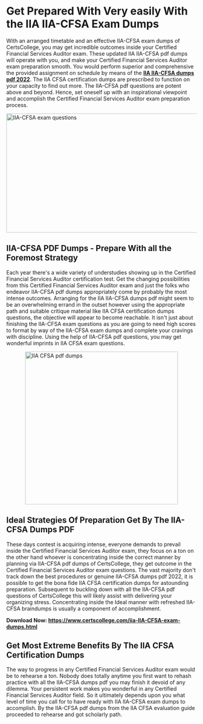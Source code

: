<h1><strong>Get Prepared With Very easily With the IIA IIA-CFSA Exam Dumps&nbsp;</strong></h1>
<p><span style="font-weight: 400;">With an arranged timetable and an effective  IIA-CFSA exam dumps of CertsCollege, you may get incredible outcomes inside your Certified Financial Services Auditor exam. These updated IIA IIA-CFSA pdf dumps will operate with you, and make your Certified Financial Services Auditor exam preparation smooth. You would perform superior and comprehensive the provided assignment on schedule by means of the <strong><a href="https://www.certscollege.com/iia-IIA-CFSA-exam-dumps.html">IIA IIA-CFSA dumps pdf 2022</a></strong>. The IIA CFSA certification dumps are prescribed to function on your capacity to find out more. The  IIA-CFSA pdf questions are potent above and beyond. Hence, set oneself up with an inspirational viewpoint and accomplish the Certified Financial Services Auditor exam preparation process.&nbsp;</span></p>
<p><span style="font-weight: 400;"><img style="display: block; margin-left: auto; margin-right: auto;" src="https://i.ibb.co/CPDK3ps/Yellow-and-Blue-Initiative-Blog-Banner.png" alt="IIA-CFSA exam questions" width="559" height="315" /></span></p>
<h2><strong>IIA-CFSA PDF Dumps - Prepare With all the Foremost Strategy</strong></h2>
<p><span style="font-weight: 400;">Each year there's a wide variety of understudies showing up in the Certified Financial Services Auditor certification test. Get the changing possibilities from this Certified Financial Services Auditor exam and just the folks who endeavor IIA-CFSA pdf dumps appropriately come by probably the most intense outcomes. Arranging for the IIA IIA-CFSA dumps pdf might seem to be an overwhelming errand in the outset however using the appropriate path and suitable critique material like IIA CFSA certification dumps questions, the objective will appear to become reachable. It isn't just about finishing the IIA-CFSA exam questions as you are going to need high scores to format by way of the IIA-CFSA exam dumps and complete your cravings with discipline. Using the help of IIA-CFSA pdf questions, you may get wonderful imprints in IIA CFSA exam questions.</span></p>
<p><span style="font-weight: 400;"><a href="https://tinyurl.com/ybg22lrh"><img style="display: block; margin-left: auto; margin-right: auto;" src="https://i.ibb.co/9tMrhdY/Teacher-Appreciation-Invitation.png" alt="IIA CFSA pdf dumps " width="404" height="404" /></a></span></p>
<h2><strong>Ideal Strategies Of Preparation Get By The IIA-CFSA Dumps PDF</strong></h2>
<p><span style="font-weight: 400;">These days contest is acquiring intense, everyone demands to prevail inside the Certified Financial Services Auditor exam, they focus on a ton on the other hand whoever is concentrating inside the correct manner by planning via IIA-CFSA pdf dumps of CertsCollege, they get outcome in the Certified Financial Services Auditor exam questions. The vast majority don't track down the best procedures or genuine IIA-CFSA dumps pdf 2022, it is possible to get the bona fide IIA CFSA certification dumps for astounding preparation. Subsequent to buckling down with all the  IIA-CFSA pdf questions of CertsCollege this will likely assist with delivering your organizing stress. Concentrating inside the Ideal manner with refreshed IIA-CFSA braindumps is usually a component of accomplishment.</span></p>
<p><span style="font-weight: 400;"><strong>Download Now: <a href="https://www.certscollege.com/iia-IIA-CFSA-exam-dumps.html">https://www.certscollege.com/iia-IIA-CFSA-exam-dumps.html</a></strong></span></p>
<h2><strong>Get Most Extreme Benefits By The IIA CFSA Certification Dumps</strong></h2>
<p><span style="font-weight: 400;">The way to progress in any Certified Financial Services Auditor exam would be to rehearse a ton. Nobody does totally anytime you first want to rehash practice with all the IIA-CFSA dumps pdf you may finish it devoid of any dilemma. Your persistent work makes you wonderful in any Certified Financial Services Auditor field. So it ultimately depends upon you what level of time you call for to have ready with IIA IIA-CFSA exam dumps to accomplish. By the IIA-CFSA pdf dumps from the IIA CFSA evaluation guide proceeded to rehearse and got scholarly path.</span></p>
